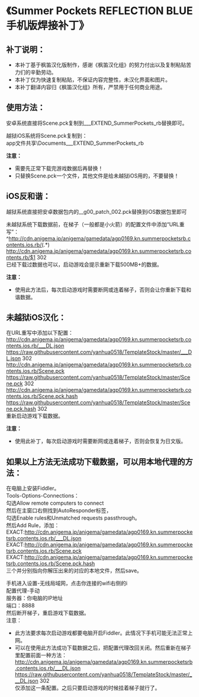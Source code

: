 # 《Summer Pockets REFLECTION BLUE手机版焊接补丁》

## 补丁说明：
 * 本补丁基于枫笛汉化版制作，感谢《枫笛汉化组》的努力付出以及复制粘贴苦力们的辛勤劳动。  
 * 本补丁仅为快速复制粘贴，不保证内容完整性，未汉化界面和图片。  
 * 本补丁翻译内容归《枫笛汉化组》所有，严禁用于任何商业用途。  

## 使用方法：
安卓系统直接将Scene.pck复制到___EXTEND_SummerPockets_rb替换即可。  

越狱iOS系统将Scene.pck复制到：  
app文件共享\Documents\___EXTEND_SummerPockets_rb

**注意：**
 * 需要先正常下载完游戏数据后再替换！
 * 只替换Scene.pck一个文件，其他文件是给未越狱iOS用的，不要替换！

## iOS反和谐：
越狱系统直接把安卓数据包内的__g00_patch_002.pck替换到iOS数据包里即可

未越狱系统下载数据前，在梯子（一般都是小火箭）的配置文件中添加“URL重写”：  
^http://cdn.anigema.jp/anigema/gamedata/agp0169.kn.summerpocketsrb.contents.ios.rb/(.*) http://cdn.anigema.jp/anigema/gamedata/agp0169.kn.summerpocketsrb.contents.rb/$1 302  
已经下载过数据也可以，启动游戏会提示重新下载500MB+的数据。

**注意：**
 * 使用此方法后，每次启动游戏时需要断网或连着梯子，否则会让你重新下载和谐数据。
 
## 未越狱iOS汉化：
在URL重写中添加以下配置：  
http://cdn.anigema.jp/anigema/gamedata/agp0169.kn.summerpocketsrb.contents.ios.rb/___DL.json https://raw.githubusercontent.com/yanhua0518/TemplateStock/master/___DL.json 302  
http://cdn.anigema.jp/anigema/gamedata/agp0169.kn.summerpocketsrb.contents.ios.rb/Scene.pck https://raw.githubusercontent.com/yanhua0518/TemplateStock/master/Scene.pck 302  
http://cdn.anigema.jp/anigema/gamedata/agp0169.kn.summerpocketsrb.contents.ios.rb/Scene.pck.hash https://raw.githubusercontent.com/yanhua0518/TemplateStock/master/Scene.pck.hash 302  
重新启动游戏下载数据。

**注意：**
 * 使用此补丁，每次启动游戏时需要断网或连着梯子，否则会恢复为日文版。

## 如果以上方法无法成功下载数据，可以用本地代理的方法：
在电脑上安装Fiddler。  
Tools-Options-Connections：  
勾选Allow remote computers to connect  
然后在主窗口右侧找到AutoResponder标签，  
勾选Enable rules和Unmatched requests passthrough。  
然后Add Rule，添加：  
EXACT:http://cdn.anigema.jp/anigema/gamedata/agp0169.kn.summerpocketsrb.contents.ios.rb/___DL.json  
EXACT:http://cdn.anigema.jp/anigema/gamedata/agp0169.kn.summerpocketsrb.contents.ios.rb/Scene.pck  
EXACT:http://cdn.anigema.jp/anigema/gamedata/agp0169.kn.summerpocketsrb.contents.ios.rb/Scene.pck.hash  
三个并分别指向你解压出来的对应的本地文件，然后save。

手机进入设置-无线局域网，点击你连接的wifi右侧的i  
配置代理-手动  
服务器：你电脑的IP地址  
端口：8888  
然后断开梯子，重启游戏下载数据。  
注意：
 * 此方法要求每次启动游戏都要电脑开启Fiddler。此情况下手机可能无法正常上网。  
 * 可以在使用此方法成功下载数据之后，把配置代理改回关闭。然后重新在梯子里配置前面一种方法：  
http://cdn.anigema.jp/anigema/gamedata/agp0169.kn.summerpocketsrb.contents.ios.rb/___DL.json https://raw.githubusercontent.com/yanhua0518/TemplateStock/master/___DL.json 302  
仅添加这一条配置。之后只要启动游戏的时候挂着梯子就行了。  
